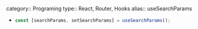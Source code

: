 category:: Programing
type:: React, Router, Hooks
alias:: useSearchParams

- ```ts
  const [searchParams, setSearchParams] = useSearchParams();
  ```